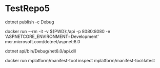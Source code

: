 # TestRepo5

dotnet publish -c Debug

docker run --rm -it -v ${PWD}:/api -p 8080:8080 -e 'ASPNETCORE_ENVIRONMENT=Development' mcr.microsoft.com/dotnet/aspnet:8.0

dotnet api/bin/Debug/net8.0/api.dll

docker run mplatform/manifest-tool inspect mplatform/manifest-tool:latest